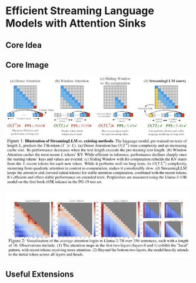 # Efficient Streaming Language Models with Attention Sinks

## Core Idea

## Core Image
![Figure 1](fig.1.JPG)

![Figure 2](fig.2.JPG)

## Useful Extensions